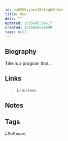 ```yaml
---
id: euh866vyayo123khgb0h3mv
title: New
desc: ""
updated: 1655666566617
created: 1655665626899
tags: null
---
```


## Biography

Title is a program that...

## Links

> Link Here.

## Notes

## Tags

#Software,

